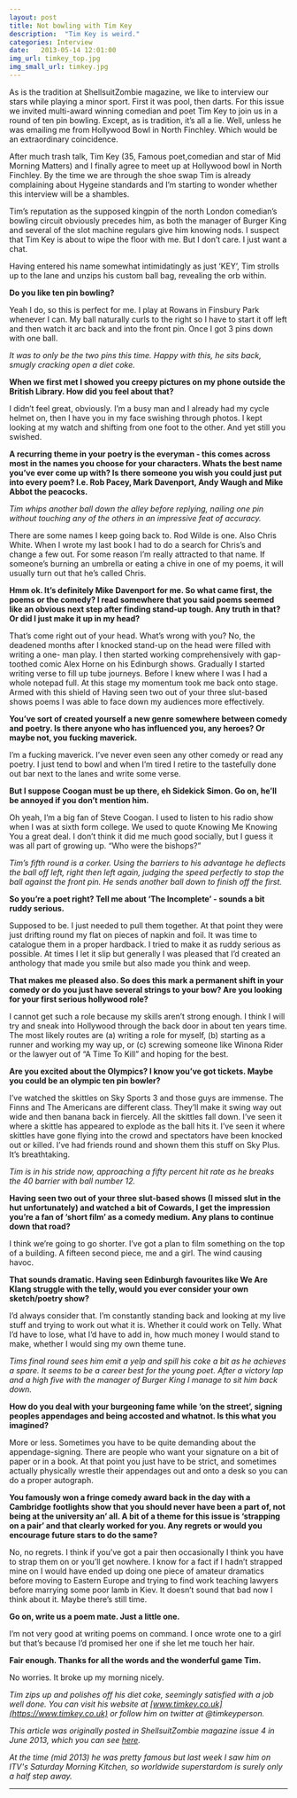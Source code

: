 ```yaml
---
layout: post
title: Not bowling with Tim Key
description:  "Tim Key is weird."
categories: Interview
date:   2013-05-14 12:01:00
img_url: timkey_top.jpg
img_small_url: timkey.jpg
---
```


As is the tradition at ShellsuitZombie magazine, we like to interview our stars while playing a minor sport. First it was pool, then darts. For this issue we invited multi-award winning comedian and poet Tim Key to join us in a round of ten pin bowling. Except, as is tradition, it’s all a lie. Well, unless he was emailing me from Hollywood Bowl in North Finchley. Which would be an extraordinary coincidence.

After much trash talk, Tim Key (35, Famous poet,comedian and star of Mid Morning Matters) and I finally agree to meet up at Hollywood bowl in North Finchley. By the time we are through the shoe swap Tim is already complaining about Hygeine standards and I’m starting to wonder whether this interview will be a shambles.

Tim’s reputation as the supposed kingpin of the north London comedian’s bowling circuit obviously precedes him, as both the manager of Burger King and several of the slot machine regulars give him knowing nods. I suspect that Tim Key is about to wipe the floor with me. But I don’t care. I just want a chat.

Having entered his name somewhat intimidatingly as just ‘KEY’, Tim strolls up to the lane and unzips his custom ball bag, revealing the orb within.

__Do you like ten pin bowling?__

Yeah I do, so this is perfect for me. I play at Rowans in Finsbury Park whenever I can. My ball naturally curls to the right so I have to start it off left and then watch it arc back and into the front pin. Once I got 3 pins down with one ball.

_It was to only be the two pins this time. Happy with this, he sits back, smugly cracking open a diet coke._

__When we first met I showed you creepy pictures on my phone outside the British Library. How did you feel about that?__

I didn’t feel great, obviously. I’m a busy man and I already had my cycle helmet on, then I have you in my face swishing through photos. I kept looking at my watch and shifting from one foot to the other. And yet still you swished.

__A recurring theme in your poetry is the everyman - this comes across most in the names you choose for your characters. Whats the best name you’ve ever come up with? Is there someone you wish you could just put into every poem? I.e. Rob Pacey, Mark Davenport, Andy Waugh and Mike Abbot the peacocks.__

_Tim whips another ball down the alley before replying, nailing one pin without touching any of the others in an impressive feat of accuracy._

There are some names I keep going back to. Rod Wilde is one. Also Chris White. When I wrote my last book I had to do a search for Chris’s and change a few out. For some reason I’m really attracted to that name. If someone’s burning an umbrella or eating a chive in one of my poems, it will usually turn out that he’s called Chris.

__Hmm ok. It’s definitely Mike Davenport for me. So what came first, the poems or the comedy? I read somewhere that you said poems seemed like an obvious next step after finding stand-up tough. Any truth in that? Or did I just make it up in my head?__

That’s come right out of your head. What’s wrong with you? No, the deadened months after I knocked stand-up on the head were filled with writing a one- man play. I then started working comprehensively with gap-toothed comic Alex Horne on his Edinburgh shows. Gradually I started writing verse to fill up tube journeys. Before I knew where I was I had a whole notepad full. At this stage my momentum took me back onto stage. Armed with this shield of Having seen two out of your three slut-based shows poems I was able to face down my audiences more effectively.

__You’ve sort of created yourself a new genre somewhere between comedy and poetry. Is there anyone who has influenced you, any heroes? Or maybe not, you fucking maverick.__

I’m a fucking maverick. I’ve never even seen any other comedy or read any poetry. I just tend to bowl and when I’m tired I retire to the tastefully done out bar next to the lanes and write some verse.

__But I suppose Coogan must be up there, eh Sidekick Simon. Go on, he’ll be annoyed if you don’t mention him.__

Oh yeah, I’m a big fan of Steve Coogan. I used to listen to his radio show when I was at sixth form college. We used to quote Knowing Me Knowing You a great deal. I don’t think it did me much good socially, but I guess it was all part of growing up. “Who were the bishops?”

_Tim’s fifth round is a corker. Using the barriers to his advantage he deflects the ball off left, right then left again, judging the speed perfectly to stop the ball against the front pin. He sends another ball down to finish off the first._

__So you’re a poet right? Tell me about ‘The Incomplete’ - sounds a bit ruddy serious.__

Supposed to be. I just needed to pull them together. At that point they were just drifting round my flat on pieces of napkin and foil. It was time to catalogue them in a proper hardback. I tried to make it as ruddy serious as possible. At times I let it slip but generally I was pleased that I’d created an anthology that made you smile but also made you think and weep.

__That makes me pleased also. So does this mark a permanent shift in your comedy or do you just have several strings to your bow? Are you looking for your first serious hollywood role?__

I cannot get such a role because my skills aren’t strong enough. I think I will try and sneak into Hollywood through the back door in about ten years time. The most likely routes are (a) writing a role for myself, (b) starting as a runner and working my way up, or (c) screwing someone like Winona Rider or the lawyer out of “A Time To Kill” and hoping for the best.

__Are you excited about the Olympics? I know you’ve got tickets. Maybe you could be an olympic ten pin bowler?__

I’ve watched the skittles on Sky Sports 3 and those guys are immense. The Finns and The Americans are different class. They’ll make it swing way out wide and then banana back in fiercely. All the skittles fall down. I’ve seen it where a skittle has appeared to explode as the ball hits it. I’ve seen it where skittles have gone flying into the crowd and spectators have been knocked out or killed. I’ve had friends round and shown them this stuff on Sky Plus. It’s breathtaking.

_Tim is in his stride now, approaching a fifty percent hit rate as he breaks the 40 barrier with ball number 12._

__Having seen two out of your three slut-based shows (I missed slut in the hut unfortunately) and watched a bit of Cowards, I get the impression you’re a fan of ‘short film’ as a comedy medium. Any plans to continue down that road?__

I think we’re going to go shorter. I’ve got a plan to film something on the top of a building. A fifteen second piece, me and a girl. The wind causing havoc.

__That sounds dramatic. Having seen Edinburgh favourites like We Are Klang struggle with the telly, would you ever consider your own sketch/poetry show?__

I’d always consider that. I’m constantly standing back and looking at my live stuff and trying to work out what it is. Whether it could work on Telly. What I’d have to lose, what I’d have to add in, how much money I would stand to make, whether I would sing my own theme tune.

_Tims final round sees him emit a yelp and spill his coke a bit as he achieves a spare. It seems to be a career best for the young poet. After a victory lap and a high five with the manager of Burger King I manage to sit him back down._

__How do you deal with your burgeoning fame while ‘on the street’, signing peoples appendages and being accosted and whatnot. Is this what you imagined?__

More or less. Sometimes you have to be quite demanding about the appendage-signing. There are people who want your signature on a bit of paper or in a book. At that point you just have to be strict, and sometimes actually physically wrestle their appendages out and onto a desk so you can do a proper autograph.

__You famously won a fringe comedy award back in the day with a Cambridge footlights show that you should never have been a part of, not being at the university an’ all. A bit of a theme for this issue is ‘strapping on a pair’ and that clearly worked for you. Any regrets or would you encourage future stars to do the same?__

No, no regrets. I think if you’ve got a pair then occasionally I think you have to strap them on or you’ll get nowhere. I know for a fact if I hadn’t strapped mine on I would have ended up doing one piece of amateur dramatics before moving to Eastern Europe and trying to find work teaching lawyers before marrying some poor lamb in Kiev. It doesn’t sound that bad now I think about it. Maybe there’s still time.

__Go on, write us a poem mate. Just a little one.__

I’m not very good at writing poems on command. I once wrote one to a girl but that’s because I’d promised her one if she let me touch her hair.

__Fair enough. Thanks for all the words and the wonderful game Tim.__

No worries. It broke up my morning nicely.

_Tim zips up and polishes off his diet coke, seemingly satisfied with a job well done. You can visit his website at [www.timkey.co.uk](https://www.timkey.co.uk) or follow him on twitter at @timkeyperson._

_This article was originally posted in ShellsuitZombie magazine issue 4 in June 2013, which you can see [here](https://shellsuitzombie.co.uk)._

_At the time (mid 2013) he was pretty famous but last week I saw him on ITV's Saturday Morning Kitchen, so worldwide superstardom is surely only a half step away._

---
